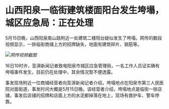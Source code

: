# 山西阳泉一临街建筑楼面阳台发生垮塌，城区应急局：正在处理

5月15日晚，山西阳泉南山路附近一处建筑二楼阳台疑似发生了垮塌。网传的数段视频显示，一排临街商铺上方的招牌缺失，地面有建筑碎片、钢筋等。

![](https://inews.gtimg.com/om_bt/Onooui6RxmI-obM9QtitbUdR3kyfLLQa3ww3Dhg8cu9iwAA/1000)_网传视频截图_

16日10时许，澎湃新闻记者致电阳泉市城区应急管理局，一名工作人员证实确有垮塌事件发生，目前仍在处理中，其余情况暂不便透露。

事发现场附近一位商铺经营者向澎湃新闻记者介绍，垮塌地点在阳泉市第三人民医院对面街道，事发时间大概是5月15日晚。该经营者介绍，垮塌地点是临街一排店铺，事发后店铺的招牌和店面上方的水泥都掉落在地上，现场有救护车、警车停靠。

